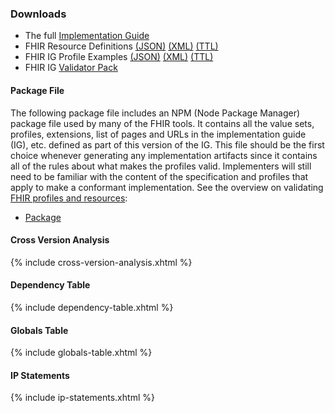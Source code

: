 ### Downloads
* The full [Implementation Guide](full-ig.zip)
* FHIR Resource Definitions [(JSON)](definitions.json.zip) [(XML)](definitions.xml.zip) [(TTL)](definitions.ttl.zip)
* FHIR IG Profile Examples [(JSON)](examples.json.zip) [(XML)](examples.xml.zip) [(TTL)](examples.ttl.zip)
* FHIR IG [Validator Pack](validator-hl7.fhir.us.us-safr.pack)

#### Package File
The following package file includes an NPM  (Node Package Manager) package file used by many of the FHIR tools. It contains all the value sets, profiles, extensions, list of pages and URLs in the implementation guide (IG), etc. defined as part of this version of the IG. This file should be the first choice whenever generating any implementation artifacts since it contains all of the rules about what makes the profiles valid. Implementers will still need to be familiar with the content of the specification and profiles that apply to make a conformant implementation. See the overview on validating <a href="{{site.data.fhir.path}}validation.html">FHIR profiles and resources</a>:

* [Package](package.tgz)

#### Cross Version Analysis

{% include cross-version-analysis.xhtml %}

#### Dependency Table

{% include dependency-table.xhtml %}

#### Globals Table

{% include globals-table.xhtml %}

#### IP Statements

{% include ip-statements.xhtml %}